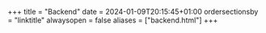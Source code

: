 +++
title = "Backend"
date = 2024-01-09T20:15:45+01:00
ordersectionsby = "linktitle"
alwaysopen = false
aliases = ["backend.html"]
+++
